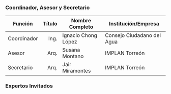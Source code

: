 
### Coordinador, Asesor y Secretario

Función     | Título | Nombre Completo          | Institución/Empresa
------------|-------:|--------------------------|---------------------
Coordinador |  Ing.  | Ignacio Chong López      | Consejo Ciudadano del Agua
Asesor      |  Arq.  | Susana Montano           | IMPLAN Torreón
Secretario  |  Arq.  | Jair Miramontes          | IMPLAN Torreón

### Expertos Invitados
